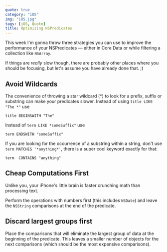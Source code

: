 ```yaml
---
quote: true
category: "iOS"
img: "iOS.jpg"
tags: [iOS, Quote]
title: Optimizing NSPredicates
---
```


This week I'm gonna throw three strategies you can use to improve the performance of your NSPredicates — either in Core Data or while filtering a collection like ```NSArray```.

If things are *really* slow though, there are probably other places where you should be focusing, but let's assume you have already done that. ;)


Avoid Wildcards
------------------------
The convenience of throwing a star wildcard (*) to look for a prefix, suffix or substring can make your predicates slower. Instead of using ```title LIKE "The *"``` use

```console
title BEGINSWITH "The"
```
Instead of ```term LIKE *someSuffix"``` use

```console
term ENDSWITH "someSuffix"
```

If you are looking for the occurrence of a substring within a string, don't use ```term MATCHES '*anything*'```, there is a super cool keyword exactly for that:

```console
term  CONTAINS "anything"
```


Cheap Computations First
------------------------
Unlike you, your iPhone's little brain is faster crunching math than processing text.

Perform the operations with numbers first (this includes ```NSDate```) and leave the ```NSString``` comparisons at the end of the predicate.


Discard largest groups first
------------------------
Place the comparisons that will eliminate the largest group of data at the beginning of the predicate.
This leaves a smaller number of objects for the next comparisons (which should be the most expensive comparisons).
